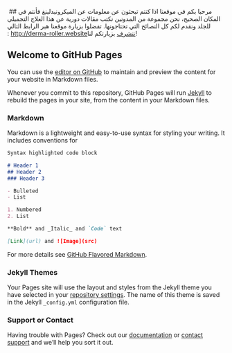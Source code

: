  ## مرحبا بكم في موقعنا
 اذا كنتم تبحثون عن معلومات عن الميكرونيدلينغ فأنتم في المكان الصحيح، نحن مجموعة من المدونين نكتب مقالات دورية عن هذا العلاج التجميلي للجلد ونقدم لكم كل النصائح التي تحتاجونها.
                    تفضلوا بزيارة موقعنا هبر الرابط التالي : http://derma-roller.websiteنتشرف بزيارتكم لنا!
                



## Welcome to GitHub Pages

You can use the [editor on GitHub](https://github.com/Jameelah2/dermarollerguide/edit/master/index.md) to maintain and preview the content for your website in Markdown files.

Whenever you commit to this repository, GitHub Pages will run [Jekyll](https://jekyllrb.com/) to rebuild the pages in your site, from the content in your Markdown files.

### Markdown

Markdown is a lightweight and easy-to-use syntax for styling your writing. It includes conventions for

```markdown
Syntax highlighted code block

# Header 1
## Header 2
### Header 3

- Bulleted
- List

1. Numbered
2. List

**Bold** and _Italic_ and `Code` text

[Link](url) and ![Image](src)
```

For more details see [GitHub Flavored Markdown](https://guides.github.com/features/mastering-markdown/).

### Jekyll Themes

Your Pages site will use the layout and styles from the Jekyll theme you have selected in your [repository settings](https://github.com/Jameelah2/dermarollerguide/settings). The name of this theme is saved in the Jekyll `_config.yml` configuration file.

### Support or Contact

Having trouble with Pages? Check out our [documentation](https://help.github.com/categories/github-pages-basics/) or [contact support](https://github.com/contact) and we’ll help you sort it out.

